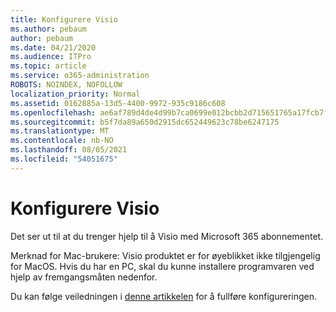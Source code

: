 ```yaml
---
title: Konfigurere Visio
ms.author: pebaum
author: pebaum
ms.date: 04/21/2020
ms.audience: ITPro
ms.topic: article
ms.service: o365-administration
ROBOTS: NOINDEX, NOFOLLOW
localization_priority: Normal
ms.assetid: 0162885a-13d5-4400-9972-935c9186c608
ms.openlocfilehash: ae6af789d4de4d99b7ca0699e012bcbb2d715651765a17fcb7f16b91084acb04
ms.sourcegitcommit: b5f7da89a650d2915dc652449623c78be6247175
ms.translationtype: MT
ms.contentlocale: nb-NO
ms.lasthandoff: 08/05/2021
ms.locfileid: "54051675"
---
```

# <a name="setting-up-visio"></a>Konfigurere Visio

Det ser ut til at du trenger hjelp til å Visio med Microsoft 365 abonnementet.
  
Merknad for Mac-brukere: Visio produktet er for øyeblikket ikke tilgjengelig for MacOS. Hvis du har en PC, skal du kunne installere programvaren ved hjelp av fremgangsmåten nedenfor.
  
Du kan følge veiledningen i [denne artikkelen](https://support.office.com/article/f98f21e3-aa02-4827-9167-ddab5b025710.aspx) for å fullføre konfigureringen. 
  

